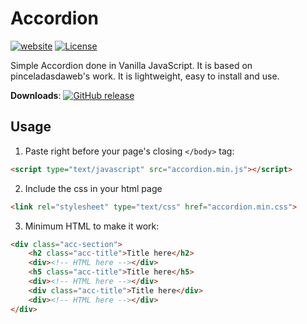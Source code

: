 # Accordion
[![website](https://img.shields.io/badge/view-Live%20Demo-blue.svg?style=flat-square&logo=microsoft%20edge)](https://kolappan.dev/project/accordion-demo.html)
[![License](https://img.shields.io/github/license/kolappannathan/accordion.svg?style=flat-square)](#)

Simple Accordion done in Vanilla JavaScript. It is based on pinceladasdaweb's work. It is lightweight, easy to install and use.

**Downloads**: 
[![GitHub release](https://img.shields.io/github/release/kolappannathan/accordion.svg?logo=github&style=flat-square)](https://github.com/kolappannathan/accordion/releases)

## Usage
1. Paste right before your page's closing `</body>` tag:

```html
<script type="text/javascript" src="accordion.min.js"></script>
```

2. Include the css in your html page

```html
<link rel="stylesheet" type="text/css" href="accordion.min.css">
```

3. Minimum HTML to make it work:

```html
<div class="acc-section">
    <h2 class="acc-title">Title here</h2>
    <div><!-- HTML here --></div>
    <h5 class="acc-title">Title here</h5>
    <div><!-- HTML here --></div>
    <div class="acc-title">Title here</div>
    <div><!-- HTML here --></div>
</div>
```
